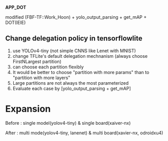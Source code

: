 **APP_DOT**

modified (FBF-TF::Work_Hoon) + yolo_output_parsing + get_mAP + DOT(IEIE)

## Change delegation policy in tensorflowlite

1. use YOLOv4-tiny (not simple CNNS like Lenet with MNIST)
2. change TFLite's default delegation mechnanism (always choose FirstNLargest partition)
3. can choose each partition flexibly 
4. It would be better to choose "partition with more params" than to "partition with more layers"
5. Large partitions are not always the most parameterized
6. Evaluate each case by [yolo_output_parsing + get_mAP]

# Expansion 

Before : single model(yolov4-tiny) & single board(xaiver-nx)

After : multi mode(yolov4-tiny, lanenet) & multi board(xavier-nx, odroidxu4)
